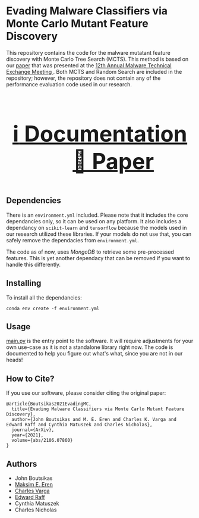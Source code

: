 # Evading Malware Classifiers via Monte Carlo Mutant Feature Discovery

This repository contains the code for the malware mutatant feature discovery with Monte Carlo Tree Search (MCTS). 
This method is based on our [paper](https://arxiv.org/abs/2106.07860) that was presented at the [12th Annual Malware Technical Exchange Meeting
](https://www.sandia.gov/mtem/). Both MCTS and Random
Search are included in the repository; however, the repository does not contain any of the performance evaluation code used in our research.

<div align="center", style="font-size: 50px">

### [:information_source: Documentation](https://umbc-dream-lab.github.io/montemutacon/) &emsp; [:page_facing_up: Paper](https://arxiv.org/abs/2106.07860)

</div>

## Dependencies
There is an `environment.yml` included. Please note that it includes the core
dependancies only, so it can be used on any platform. It also includes a
dependancy on `scikit-learn` and `tensorflow` because the models used in our research utilized these libraries.
If your models do not use that, you can safely remove the dependacies from
`environment.yml`.

The code as of now, uses *MongoDB* to retrieve some pre-processed features. This
is yet another dependacy that can be removed if you want to handle this
differently.

## Installing
To install all the dependancies:
```
conda env create -f environment.yml
```

## Usage
[main.py](main.py) is the entry point to the software. It will require adjustments for
your own use-case as it is not a standalone library right now. The code is
documented to help you figure out what's what, since you are not in our heads!

## How to Cite?
If you use our software, please consider citing the original paper:
```
@article{Boutsikas2021EvadingMC,
  title={Evading Malware Classifiers via Monte Carlo Mutant Feature Discovery},
  author={John Boutsikas and M. E. Eren and Charles K. Varga and Edward Raff and Cynthia Matuszek and Charles Nicholas},
  journal={ArXiv},
  year={2021},
  volume={abs/2106.07860}
}
```

## Authors
- John Boutsikas
- [Maksim E. Eren](https://www.maksimeren.com)
- [Charles Varga](https://www.linkedin.com/in/cvar-ga/)
- [Edward Raff](https://www.edwardraff.com)
- Cynthia Matuszek
- Charles Nicholas
